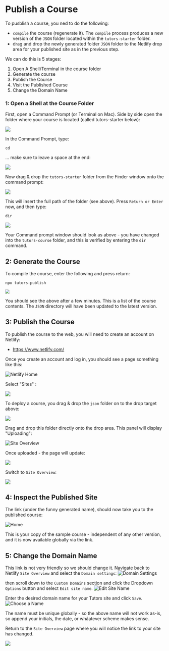 # Publish a Course

To pusblish a course, you ned to do the following:

-  `compile` the course (regenerate it). The `compile` process produces a new version of the  `JSON` folder located within the `tutors-starter` folder. 
-  drag and drop the newly generated folder `JSON` folder to the Netlify drop area for your published site as in the previous step.  

We can do this is 5 stages:

1. Open A Shell/Terminal in the course folder
2. Generate the course
3. Publish the Course
4. Visit the Published Course
5. Change the Domain Name

### 1: Open a Shell at the Course Folder

First, open a Command Prompt (or Terminal on Mac). Side by side open the folder where your course is located (called tutors-starter below):

![](img/14x.png)

In the Command Prompt, type:

~~~
cd 
~~~

... make sure to leave a space at the end:

![](img/15x.png)

Now drag & drop the `tutors-starter` folder from the Finder window onto the command prompt:

![](img/16x.png)

This will insert the full path of the folder (see above). Press `Return or Enter` now, and then type:

 ~~~
dir
 ~~~

![](img/17x.png)

Your Command prompt window should look as above - you have changed into the `tutors-course` folder, and this is verified by entering the `dir` command.

## 2: Generate the Course

To compile the course, enter the following and press return:

~~~
npx tutors-publish
~~~

<img src="img/18x.png" style="zoom:80%;" />

You should see the above after a few minutes. This is a list of the course contents. The `JSON` directory will have been updated to the latest version.

## 3: Publish the Course

To publish the course to the web, you will need to create an account on Netlify:

- <https://www.netlify.com/>

Once you create an account and log in, you should see a page something like this:

![Netlify Home](img/nethome.png)

Select "Sites" :

![](img/sites.png)

To deploy a course, you drag & drop the `json` folder on to the drop target above:

![](img/11x.png)

Drag and drop this folder directly onto the drop area. This panel will display "Uploading":

![Site Overview](img/40.png)

Once uploaded - the page will update:

![](img/41.png)

Switch to `Site Overview`:

![](img/42.png)

## 4: Inspect the Published Site

The link (under the funny generated name), should now take you to the published course:

![Home](img/44.png)

This is your copy of the sample course - independent of any other version, and it is now available globally via the link.

## 5: Change the Domain Name

This link is not very friendly so we should change it. Navigate back to Netlify `Site Overview` and select the `Domain settings`:
![Domain Settings](img/45.png)

then scroll down to the `Custom Domains` section and click the Dropdown `Options` button and select `Edit site name`.
![Edit Site Name](img/46.png)

Enter the desired domain name for your Tutors site and click `Save`.
![Choose a Name](img/47.png)

The name must be unique globally - so the above name will not work as-is, so append your initials, the date, or wháatever scheme makes sense.

Return to the `Site Overview` page where you will notice the link to your site has changed.

![](img/48.png)







